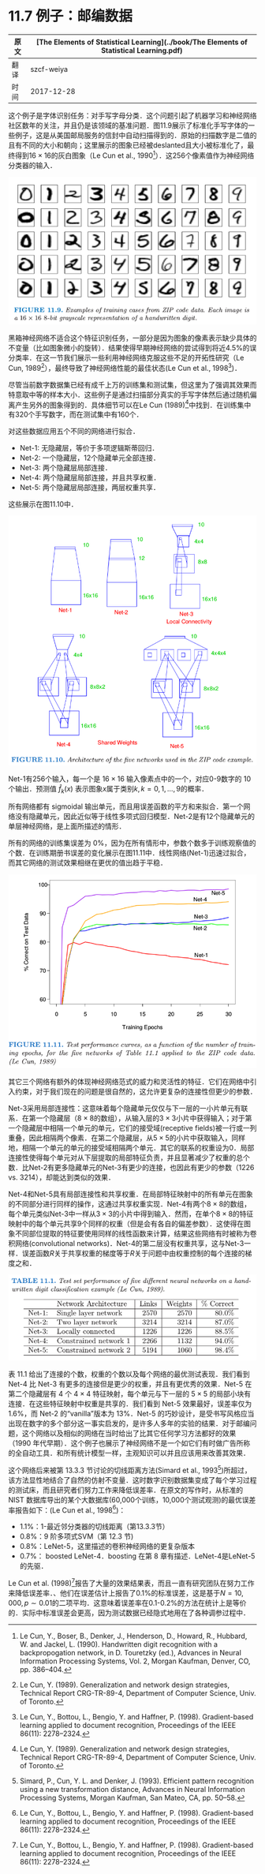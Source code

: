# 11.7 例子：邮编数据

| 原文   | [The Elements of Statistical Learning](../book/The Elements of Statistical Learning.pdf) |
| ---- | ---------------------------------------- |
| 翻译   | szcf-weiya                               |
| 时间   | 2017-12-28                               |

这个例子是字体识别任务：对手写字母分类．这个问题引起了机器学习和神经网络社区数年的关注，并且仍是该领域的基准问题．图11.9展示了标准化手写字体的一些例子，这是从美国邮局服务的信封中自动扫描得到的．原始的扫描数字是二值的且有不同的大小和朝向；这里展示的图象已经被deslanted且大小被标准化了，最终得到$16\times 16$的灰白图象（Le Cun et al., 1990[^1]）．这256个像素值作为神经网络分类器的输入．

![](../img/11/fig11.9.png)

黑箱神经网络不适合这个特征识别任务，一部分是因为图象的像素表示缺少具体的不变量（比如图象微小的旋转）．结果使得早期神经网络的尝试得到将近4.5%的误分类率．在这一节我们展示一些利用神经网络克服这些不足的开拓性研究（Le Cun, 1989[^2]），最终导致了神经网络性能的最佳状态(Le Cun et al., 1998[^3])．

尽管当前数字数据集已经有成千上万的训练集和测试集，但这里为了强调其效果而特意取中等的样本大小．这些例子是通过扫描部分真实的手写字体然后通过随机偏离产生另外的图象得到的．具体细节可以在Le Cun (1989)[^2]中找到．在训练集中有320个手写数字，而在测试集中有160个．

对这些数据应用五个不同的网络进行拟合．

- Net-1: 无隐藏层，等价于多项逻辑斯蒂回归．
- Net-2: 一个隐藏层，12个隐藏单元全部连接．
- Net-3: 两个隐藏层局部连接．
- Net-4: 两个隐藏层局部连接，并且共享权重．
- Net-5: 两个隐藏层局部连接，两层权重共享．

这些展示在图11.10中．

![](../img/11/fig11.10.png)

Net-1有256个输入，每一个是 $16\times 16$ 输入像素点中的一个，对应0-9数字的 $10$ 个输出．预测值 $\hat f_k(x)$ 表示图象$x$属于类别$k, k=0,1,\ldots,9$的概率．

所有网络都有 sigmoidal 输出单元，而且用误差函数的平方和来拟合．第一个网络没有隐藏单元，因此近似等于线性多项式回归模型．Net-2是有12个隐藏单元的单层神经网络，是上面所描述的情形．

所有的网络的训练集误差为 $0\%$，因为在所有情形中，参数个数多于训练观察值的个数．在训练期册书误差的变化展示在图11.11中．线性网络(Net-1)迅速过拟合，而其它网络的测试效果相继在更优的值出趋于平稳．

![](../img/11/fig11.11.png)

其它三个网络有额外的体现神经网络范式的威力和灵活性的特征．它们在网络中引入约束，对于我们现在的问题是很自然的，这允许更复杂的连接性但更少的参数．

Net-3采用局部连接性：这意味着每个隐藏单元仅仅与下一层的一小片单元有联系．在第一个隐藏层（$8\times 8$的数组），从输入层的$3\times 3$小片中获得输入；对于第一个隐藏层中相隔一个单元的单元，它们的接受域(receptive fields)被一行或一列重叠，因此相隔两个像素．在第二个隐藏层，从$5\times 5$的小片中获取输入，同样地，相隔一个单元的单元的接受域相隔两个单元．其它的联系的权重设为0．局部连接性使得每个单元对从下层提取的局部特征负责，并且显著减少了权重的总个数．比Net-2有更多隐藏单元的Net-3有更少的连接，也因此有更少的参数（1226 vs. 3214），却能达到类似的效果．

Net-4和Net-5具有局部连接性和共享权重．在局部特征映射中的所有单元在图象的不同部分进行同样的操作，这通过共享权重实现．Net-4有两个$8\times 8$的数组，每个单元类似Net-3中一样从$3\times 3$的小片中得到输入．然而，在单个$8\times 8$的特征映射中的每个单元共享9个同样的权重（但是会有各自的偏差参数）．这使得在图象不同部位提取的特征要使用同样的线性函数来计算，结果这些网络有时被称为卷积网络(convolutional networks)．Net-4的第二层没有权重共享，这与Net-3一样．误差函数$R$关于共享权重的梯度等于$R$关于问题中由权重控制的每个连接的梯度之和．

![](../img/11/tab11.1.png)

表 11.1 给出了连接的个数，权重的个数以及每个网络的最优测试表现．我们看到 Net-4 比 Net-3 有更多的连接但是更少的权重，并且有更优秀的效果．Net-5 在第二个隐藏层有 $4$ 个 $4\times 4$ 特征映射，每个单元与下一层的 $5\times 5$ 的局部小块有连接．在这些特征映射中权重是共享的．我们看到 Net-5 效果最好，误差率仅为 $1.6\%$，而 Net-2 的“vanilla”版本为 $13\%$．Net-5 的巧妙设计，是受书写风格应当出现在数字的多个部分这一事实启发的，是许多人多年的实验的结果．对于邮编问题，这个网络以及相似的网络在当时给出了比其它任何学习方法都好的效果（1990 年代早期）．这个例子也展示了神经网络不是一个如它们有时做广告所称的全自动工具．和所有统计模型一样，主观知识可以并且应该用来改善其效果．

这个网络后来被第 13.3.3 节讨论的切线距离方法(Simard et al., 1993[^4])所超过，该方法显性地结合了自然的仿射不变量．这时数字识别数据集变成了每个学习过程的测试床，而且研究者们努力工作来降低误差率．在原文的写作时，从标准的 NIST 数据库导出的某个大数据库(60,000个训练，10,000个测试观测)的最优误差率报告如下：(Le Cun et al., 1998[^3])：

- $1.1\%$：$1$-最近邻分类器的切线距离（第13.3.3节）
- $0.8\%$：$9$ 阶多项式SVM（第 12.3 节)
- $0.8\%$：LeNet-5，这里描述的卷积神经网络的更复杂版本
- $0.7\%$： boosted LeNet-4．boosting 在第 8 章有描述．LeNet-4是LeNet-5的先驱．

Le Cun et al. (1998)[^3]报告了大量的效果结果表，而且一直有研究团队在努力工作来降低误差率．、他们在误差估计上报告了0.1%的标准误差，这是基于$N=10,000,p\sim 0.01$的二项平均．这意味着误差率在0.1-0.2%的方法在统计上是等价的．实际中标准误差会更高，因为测试数据已经隐式地用在了各种调参过程中．

[^1]: Le Cun, Y., Boser, B., Denker, J., Henderson, D., Howard, R., Hubbard, W. and Jackel, L. (1990). Handwritten digit recognition with a backpropogation network, in D. Touretzky (ed.), Advances in Neural Information Processing Systems, Vol. 2, Morgan Kaufman, Denver, CO, pp. 386–404.
[^2]: Le Cun, Y. (1989). Generalization and network design strategies, Technical Report CRG-TR-89-4, Department of Computer Science, Univ. of Toronto.
[^3]: Le Cun, Y., Bottou, L., Bengio, Y. and Haffner, P. (1998). Gradient-based learning applied to document recognition, Proceedings of the IEEE 86(11): 2278–2324.
[^4]: Simard, P., Cun, Y. L. and Denker, J. (1993). Efficient pattern recognition using a new transformation distance, Advances in Neural Information Processing Systems, Morgan Kaufman, San Mateo, CA, pp. 50–58.
